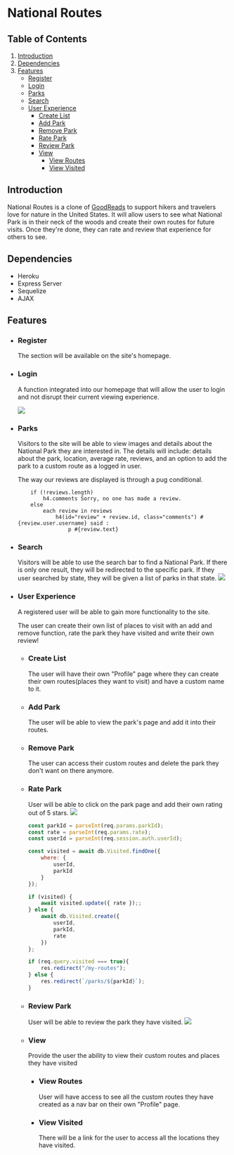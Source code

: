 
# National Routes

## Table of Contents

1. [Introduction](#introduction)
2.  [Dependencies](#dependencies)
3.  [Features](#features)
	- [Register](#register)
	- [Login](#login)
	- [Parks](#parks)
	- [Search](#search)
	- [User Experience](#user-experience)
		- [Create List](#create-list)
		- [Add Park](#add-park)
		- [Remove Park](#remove-park)
		- [Rate Park](#rate-park)
		- [Review Park](#review-park)
		- [View](#view)
			- [View Routes](#view-routes)
			- [View Visited](#view-visited)

## Introduction

National Routes is a clone of [GoodReads](http://goodreads.com) to support hikers and travelers love for nature in the United States. It will allow users to see what National Park is in their neck of the woods and create their own routes for future visits. Once they're done, they can rate and review that experience for others to see.

## Dependencies

- Heroku
- Express Server
- Sequelize
- AJAX

## Features

 - ### Register
	 The section will be available on the site's homepage.

- ### Login
	A function integrated into our homepage that will allow the user to login and not disrupt their current viewing experience.

	![](./assets/Login-SignUp10.gif)

- ### Parks
	Visitors to the site will be able to view images and details about the National Park they are interested in. The details will include: details about the park, location, average rate, reviews, and an option to add the park to a custom route as a logged in user.

	The way our reviews are displayed is through a pug conditional.

	```pug
		if (!reviews.length)
			h4.comments Sorry, no one has made a review.
		else
			each review in reviews
				h4(id="review" + review.id, class="comments") #{review.user.username} said :
					p #{review.text}

- ### Search
	Visitors will be able to use the search bar to find a National Park. If there is only one result, they will be redirected to the specific park. If they user searched by state, they will be given a list of parks in that state.
	![](./assets/Search.gif)

- ### User Experience
	A registered user will be able to gain more functionality to the site.

	The user can create their own list of places to visit with an add and remove function, rate the park they have visited and write their own review!
	- ### Create List
		The user will have their own "Profile" page where they can create their own routes(places they want to visit) and have a custom name to it.

	- ### Add Park
		The user will be able to view the park's page and add it into their routes.

	- ### Remove Park
		The user can access their custom routes and delete the park they don't want on there anymore.

	- ### Rate Park
		User will be able to click on the park page and add their own rating out of 5 stars.
![](./assets/RatePark.gif)

		```javascript
		const parkId = parseInt(req.params.parkId);
		const rate = parseInt(req.params.rate);
		const userId = parseInt(req.session.auth.userId);

		const visited = await db.Visited.findOne({
			where: {
				userId,
				parkId
			}
		});

		if (visited) {
			await visited.update({ rate });;
		} else {
			await db.Visited.create({
				userId,
				parkId,
				rate
			})
		};

		if (req.query.visited === true){
			res.redirect("/my-routes");
		} else {
			res.redirect(`/parks/${parkId}`);
		}

		```
	- ### Review Park
		User will be able to review the park they have visited.
		![](./assets/AddReview.gif)

	- ### View
		Provide the user the ability to view their custom routes and places 	they have visited
		- ### View Routes
			User will have access to see all the custom routes they have created as a nav bar on their own "Profile" page.
		- ### View Visited
			There will be a link for the user to access all the locations they have visited.
